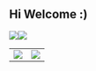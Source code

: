 ## Hi Welcome :)

![](https://github-readme-stats.vercel.app/api/top-langs/?username=Flandrescav&theme=dark&layout=compact)![](https://github-readme-stats.vercel.app/api?username=Flandrescav&show_icons=true&theme=dark&count_private=true)

<table border="0">
  <tr>
    <td>
      <a href="#TOP">
        <img src="https://github-readme-stats.vercel.app/api/top-langs/?username=Flandrescav&theme=dark&layout=compact&hide=VHDL,javascript&langs_count=8&hide_border=true"style="cursor:pointer;pointer-events:none;">
      </a>
    </td>
    <td>
      <a href="#TOP">
        <img src="https://github-readme-stats.vercel.app/api?username=Flandrescav&count_private=true&show_icons=true&theme=dark&hide_border=true" style=";cursor:pointer;pointer-events:none;" >
      </a>
    </td>
  </tr>
</table>
